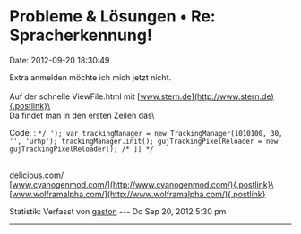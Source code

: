Probleme & Lösungen • Re: Spracherkennung!
==========================================

Date: 2012-09-20 18:30:49

Extra anmelden möchte ich mich jetzt nicht.\
\
Auf der schnelle ViewFile.html mit
[www.stern.de](http://www.stern.de){.postlink}\
\
Da findet man in den ersten Zeilen das\

Code: 
:   ` */ '); var trackingManager = new TrackingManager(1010100, 30, '', 'urhp'); trackingManager.init(); gujTrackingPixelReloader = new gujTrackingPixelReloader(); /* ]] */ `

\
delicious.com/\
[www.cyanogenmod.com/](http://www.cyanogenmod.com/){.postlink}\
[www.wolframalpha.com/](http://www.wolframalpha.com/){.postlink}

Statistik: Verfasst von
[gaston](http://forum.yacy-websuche.de/memberlist.php?mode=viewprofile&u=918)
--- Do Sep 20, 2012 5:30 pm

------------------------------------------------------------------------
